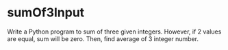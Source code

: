 # sumOf3Input
Write a Python program to sum of three given integers. However, if 2 values are equal, sum will be zero. Then, find average of 3 integer number.
